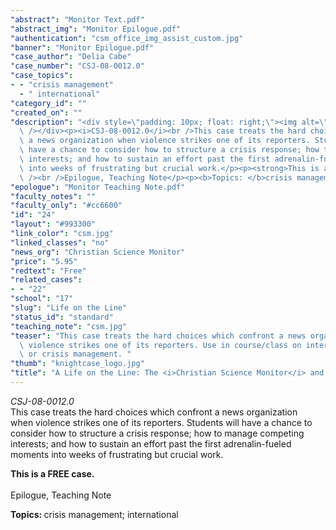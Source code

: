```yaml
---
"abstract": "Monitor Text.pdf"
"abstract_img": "Monitor Epilogue.pdf"
"authentication": "csm_office_img_assist_custom.jpg"
"banner": "Monitor Epilogue.pdf"
"case_author": "Delia Cabe"
"case_number": "CSJ-08-0012.0"
"case_topics":
- - "crisis management"
  - " international"
"category_id": ""
"created_on": ""
"description": "<div style=\"padding: 10px; float: right;\"><img alt=\"\" src=\"/casestudy/files/photos/315/csm.jpg\"\
  \ /></div><p><i>CSJ-08-0012.0</i><br />This case treats the hard choices which confront\
  \ a news organization when violence strikes one of its reporters. Students will\
  \ have a chance to consider how to structure a crisis response; how to manage competing\
  \ interests; and how to sustain an effort past the first adrenalin-fueled moments\
  \ into weeks of frustrating but crucial work.</p><p><strong>This is a FREE case.</strong><br\
  \ /><br />Epilogue, Teaching Note</p><p><b>Topics: </b>crisis management; international</p>"
"epologue": "Monitor Teaching Note.pdf"
"faculty_notes": ""
"faculty_only": "#cc6600"
"id": "24"
"layout": "#993300"
"link_color": "csm.jpg"
"linked_classes": "no"
"news_org": "Christian Science Monitor"
"price": "5.95"
"redtext": "Free"
"related_cases":
- - "22"
"school": "17"
"slug": "Life on the Line"
"status_id": "standard"
"teaching_note": "csm.jpg"
"teaser": "This case treats the hard choices which confront a news organization when\
  \ violence strikes one of its reporters. Use in course/class on international reporting\
  \ or crisis management. "
"thumb": "knightcase_logo.jpg"
"title": "A Life on the Line: The <i>Christian Science Monitor</i> and Jill Carroll"
---
```

<div style="padding: 10px; float: right;"><img alt="" src="/casestudy/files/photos/315/csm.jpg" /></div><p><i>CSJ-08-0012.0</i><br />This case treats the hard choices which confront a news organization when violence strikes one of its reporters. Students will have a chance to consider how to structure a crisis response; how to manage competing interests; and how to sustain an effort past the first adrenalin-fueled moments into weeks of frustrating but crucial work.</p><p><strong>This is a FREE case.</strong><br /><br />Epilogue, Teaching Note</p><p><b>Topics: </b>crisis management; international</p>
